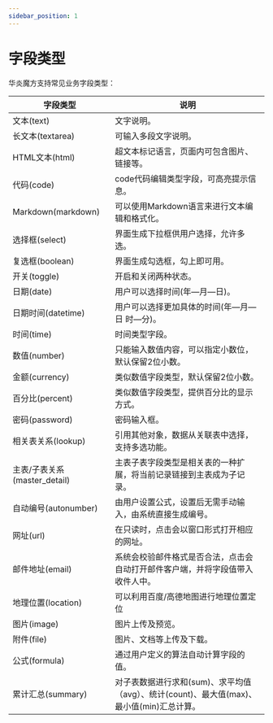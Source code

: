 ```yaml
---
sidebar_position: 1
---
```


# 字段类型

华炎魔方支持常见业务字段类型：

字段类型 | 说明
-- | --
文本(text) | 文字说明。
长文本(textarea) | 可输入多段文字说明。
HTML文本(html) | 超文本标记语言，页面内可包含图片、链接等。
代码(code) | code代码编辑类型字段，可高亮提示信息。
Markdown(markdown) | 可以使用Markdown语言来进行文本编辑和格式化。
选择框(select)| 界面生成下拉框供用户选择，允许多选。
复选框(boolean)| 界面生成勾选框，勾上即可用。
开关(toggle)| 开启和关闭两种状态。
日期(date)| 用户可以选择时间(年—月—日)。
日期时间(datetime)| 用户可以选择更加具体的时间(年—月—日 时—分)。
时间(time)| 时间类型字段。
数值(number)| 只能输入数值内容，可以指定小数位，默认保留2位小数。
金额(currency)| 类似数值字段类型，默认保留2位小数。
百分比(percent)| 类似数值字段类型，提供百分比的显示方式。
密码(password)| 密码输入框。
相关表关系(lookup)| 引用其他对象，数据从关联表中选择，支持多选功能。
主表/子表关系(master_detail)| 主表子表字段类型是相关表的一种扩展，将当前记录链接到主表成为子记录。
自动编号(autonumber)| 由用户设置公式，设置后无需手动输入，由系统直接生成编号。
网址(url)| 在只读时，点击会以窗口形式打开相应的网址。
邮件地址(email)| 系统会校验邮件格式是否合法，点击会自动打开邮件客户端，并将字段值带入收件人中。
地理位置(location) | 可以利用百度/高德地图进行地理位置定位
图片(image)| 图片上传及预览。
附件(file)| 图片、文档等上传及下载。
公式(formula)| 通过用户定义的算法自动计算字段的值。
累计汇总(summary)| 对子表数据进行求和(sum)、求平均值（avg）、统计(count)、最大值(max)、最小值(min)汇总计算。

